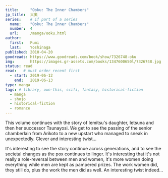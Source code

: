 ```yaml
---
title:     "Ooku: The Inner Chambers"
jp_title:  大奥
series:    # if part of a series
  name:    "Ooku: The Inner Chambers"
  number:  4
  url:     /manga/ooku.html
author: 
  first:   Fumi  
  last:    Yoshinaga
published: 2010-04-20 
goodreads: https://www.goodreads.com/book/show/7326748-oku
img:       https://images.gr-assets.com/books/1347600650l/7326748.jpg
status: read
read:   # must order recent first
  - start: 2019-06-12  
    end:   2019-06-13 
type: manga
tags: # library, own-this, scifi, fantasy, historical-fiction
  - manga
  - shojo
  - historical-fiction
  - romance
---
```


This volume continues with the story of Iemitsu's daughter, Ietsuna and then her successor Tsunayosi. We get to see the passing of the senior chamberlain from Arikoto to a new upstart who managed to sneak in unexpectedly. Clever and interesting twist... 

It's interesting to see the story continue across generations, and to see the societal changes as the pox continues to linger. It's interesting that it's not really a role-reversal between men and women, it's more women doing everything while men are kept as pampered prizes. The work women did, they still do, plus the work the men did as well. An interesting twist indeed...
